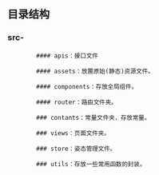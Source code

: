 ## 目录结构 
### src-
            #### apis：接口文件

            #### assets：放置原始(静态)资源文件。

            #### components：存放全局组件。

            #### router：路由文件夹。

            ### contants：常量文件夹，存放常量。

            ### views：页面文件夹。

            ### store：姿态管理文件。

            ### utils：存放一些常用函数的封装。